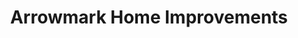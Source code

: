 ---
title: "Arrowmark Home Improvements"
url: /chester-le-street/arrowmark-home-improvements/
shop: interior decoration
---